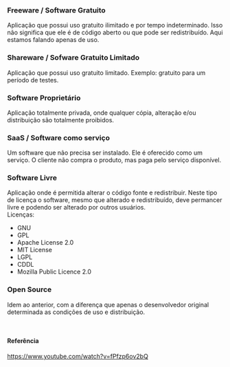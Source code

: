 
### Freeware / Software Gratuito
Aplicação que possui uso gratuito ilimitado e por tempo indeterminado. Isso não significa que ele é de código aberto ou que pode ser redistribuído. 
Aqui estamos falando apenas de uso.

### Shareware / Sofware Gratuito Limitado
Aplicação que possui uso gratuito limitado. Exemplo: gratuito para um período de testes.

### Software Proprietário
Aplicação totalmente privada, onde qualquer cópia, alteração e/ou distribuição são totalmente proibidos.

### SaaS / Software como serviço
Um software que não precisa ser instalado. Ele é oferecido como um serviço. O cliente não compra o produto, mas paga pelo serviço disponível.

### Software Livre
Aplicação onde é permitida alterar o código fonte e redistribuir. Neste tipo de licença o software, mesmo que alterado e redistribuído, deve permancer livre
e podendo ser alterado por outros usuários.  
Licenças:
- GNU
- GPL
- Apache License 2.0 
- MIT License
- LGPL
- CDDL
- Mozilla Public Licence 2.0

### Open Source
Idem ao anterior, com a diferença que apenas o desenvolvedor original determinada as condições de uso e distribuição.

<br>


#### Referência 

<https://www.youtube.com/watch?v=fPfzp6ov2bQ>
